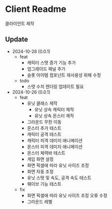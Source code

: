 # Client Readme

클라이언트 제작

## Update

- 2024-10-28 (0.0.1)
  - feat
    - 캐릭터 스탯 증가 기능  추가
    - 업그레이드 패널 추가
    - 슬롯 아이템 컴포넌트 재사용성 위해 수정
  - todo
    - 스탯 수치 렌더링 업데이트 필요
- 2024-10-26 (0.0.1)
  - feat
    - 유닛 클래스 제작
      - 유닛 상속 캐릭터 제작
      - 유닛 상속 몬스터 제작
    - 그라운드 무한 이동
    - 몬스터 추가 테스트
    - 캐릭터 공격 테스트
    - 캐릭터 피격 데미지 애니메이션
    - 몬스터 피격 데미지 애니메이션
    - 몬스터 체력바 테스트
    - 게임 화면 설정
    - 화면 픽셀에 따라 유닛 사이즈 조정
    - 화면 자동 조정
    - 유닛 스탯 및 속도, 공격 속도 테스트
    - 웨이브 기능 테스트
  - fix
    - 화면 픽셀에 따라 유닛 사이즈 조정 오류 수정
    - 그라운드 레벨
